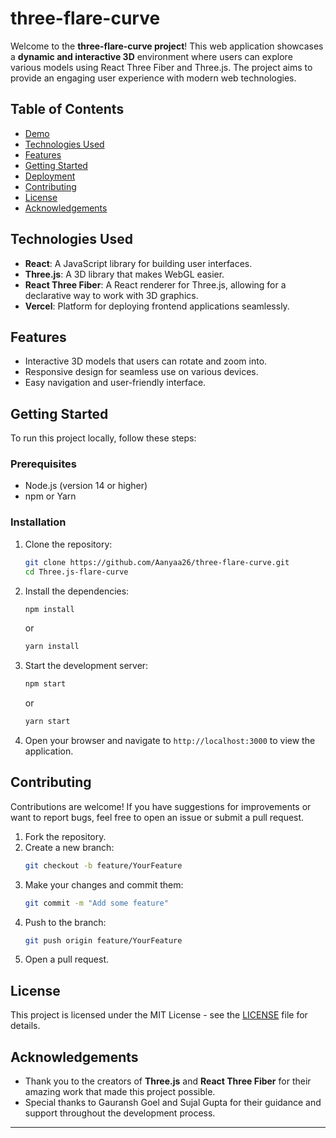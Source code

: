 # three-flare-curve

Welcome to the **three-flare-curve project**! This web application showcases a **dynamic and interactive 3D** environment where users can explore various models using React Three Fiber and Three.js. The project aims to provide an engaging user experience with modern web technologies.

## Table of Contents

- [Demo](#demo)
- [Technologies Used](#technologies-used)
- [Features](#features)  
- [Getting Started](#getting-started)
- [Deployment](#deployment)
- [Contributing](#contributing)
- [License](#license)
- [Acknowledgements](#acknowledgements)

## Technologies Used

- **React**: A JavaScript library for building user interfaces.
- **Three.js**: A 3D library that makes WebGL easier.
- **React Three Fiber**: A React renderer for Three.js, allowing for a declarative way to work with 3D graphics.
- **Vercel**: Platform for deploying frontend applications seamlessly.

## Features

- Interactive 3D models that users can rotate and zoom into.
- Responsive design for seamless use on various devices.
- Easy navigation and user-friendly interface.

## Getting Started

To run this project locally, follow these steps:

### Prerequisites

- Node.js (version 14 or higher)
- npm or Yarn

### Installation

1. Clone the repository:
   ```bash
   git clone https://github.com/Aanyaa26/three-flare-curve.git
   cd Three.js-flare-curve
   ```

2. Install the dependencies:
   ```bash
   npm install
   ```
   or
   ```bash
   yarn install
   ```

3. Start the development server:
   ```bash
   npm start
   ```
   or
   ```bash
   yarn start
   ```

4. Open your browser and navigate to `http://localhost:3000` to view the application.

## Contributing

Contributions are welcome! If you have suggestions for improvements or want to report bugs, feel free to open an issue or submit a pull request.

1. Fork the repository.
2. Create a new branch:
   ```bash
   git checkout -b feature/YourFeature
   ```
3. Make your changes and commit them:
   ```bash
   git commit -m "Add some feature"
   ```
4. Push to the branch:
   ```bash
   git push origin feature/YourFeature
   ```
5. Open a pull request.

## License

This project is licensed under the MIT License - see the [LICENSE](LICENSE) file for details.

## Acknowledgements

- Thank you to the creators of **Three.js** and **React Three Fiber** for their amazing work that made this project possible.
- Special thanks to Gauransh Goel and Sujal Gupta for their guidance and support throughout the development process.

---
